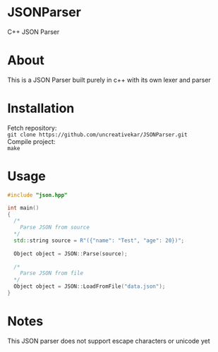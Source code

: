 # JSONParser
C++ JSON Parser

# About
This is a JSON Parser built purely in c++ with its own lexer and parser

# Installation

Fetch repository: <br>
`git clone https://github.com/uncreativekar/JSONParser.git`<br>
Compile project: <br>
`make`<br>

# Usage

```c++
#include "json.hpp"

int main()
{
  /*
    Parse JSON from source
  */
  std::string source = R"({"name": "Test", "age": 20})";
  
  Object object = JSON::Parse(source);
  
  /*
    Parse JSON from file
  */
  Object object = JSON::LoadFromFile("data.json");
}
```



# Notes

This JSON parser does not support escape characters or unicode yet

